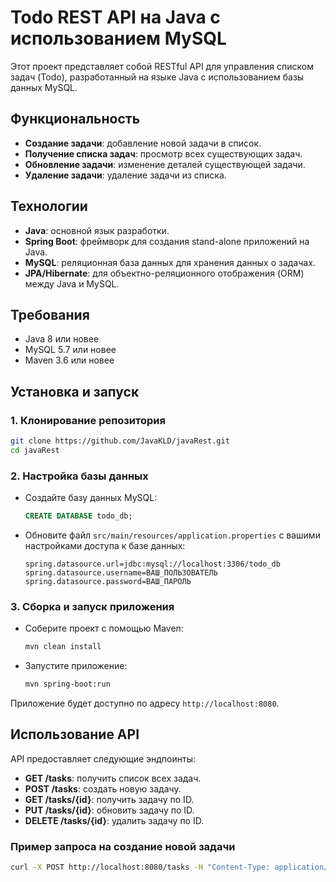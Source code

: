 # Todo REST API на Java с использованием MySQL

Этот проект представляет собой RESTful API для управления списком задач (Todo), разработанный на языке Java с использованием базы данных MySQL.

## Функциональность

- **Создание задачи**: добавление новой задачи в список.
- **Получение списка задач**: просмотр всех существующих задач.
- **Обновление задачи**: изменение деталей существующей задачи.
- **Удаление задачи**: удаление задачи из списка.

## Технологии

- **Java**: основной язык разработки.
- **Spring Boot**: фреймворк для создания stand-alone приложений на Java.
- **MySQL**: реляционная база данных для хранения данных о задачах.
- **JPA/Hibernate**: для объектно-реляционного отображения (ORM) между Java и MySQL.

## Требования

- Java 8 или новее
- MySQL 5.7 или новее
- Maven 3.6 или новее

## Установка и запуск

### 1. Клонирование репозитория
```bash
git clone https://github.com/JavaKLD/javaRest.git
cd javaRest
```

### 2. Настройка базы данных

- Создайте базу данных MySQL:
  ```sql
  CREATE DATABASE todo_db;
  ```

- Обновите файл `src/main/resources/application.properties` с вашими настройками доступа к базе данных:
  ```properties
  spring.datasource.url=jdbc:mysql://localhost:3306/todo_db
  spring.datasource.username=ВАШ_ПОЛЬЗОВАТЕЛЬ
  spring.datasource.password=ВАШ_ПАРОЛЬ
  ```

### 3. Сборка и запуск приложения

- Соберите проект с помощью Maven:
  ```bash
  mvn clean install
  ```

- Запустите приложение:
  ```bash
  mvn spring-boot:run
  ```

Приложение будет доступно по адресу `http://localhost:8080`.

## Использование API

API предоставляет следующие эндпоинты:

- **GET /tasks**: получить список всех задач.
- **POST /tasks**: создать новую задачу.
- **GET /tasks/{id}**: получить задачу по ID.
- **PUT /tasks/{id}**: обновить задачу по ID.
- **DELETE /tasks/{id}**: удалить задачу по ID.

### Пример запроса на создание новой задачи
```bash
curl -X POST http://localhost:8080/tasks -H "Content-Type: application/json" -d '{"title": "Новая задача", "description": "Описание задачи"}'
```

